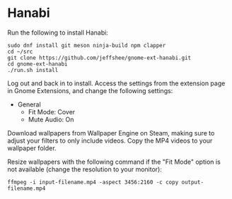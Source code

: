 # Hanabi

Run the following to install Hanabi:

```
sudo dnf install git meson ninja-build npm clapper
cd ~/src
git clone https://github.com/jeffshee/gnome-ext-hanabi.git
cd gnome-ext-hanabi
./run.sh install
```

Log out and back in to install. Access the settings from the extension page in Gnome Extensions, and change the following settings:

- General
  - Fit Mode: Cover
  - Mute Audio: On

Download wallpapers from Wallpaper Engine on Steam, making sure to adjust your filters to only include videos. Copy the MP4 videos to your wallpaper folder.

Resize wallpapers with the following command if the "Fit Mode" option is not available (change the resolution to your monitor):

```
ffmpeg -i input-filename.mp4 -aspect 3456:2160 -c copy output-filename.mp4
```
